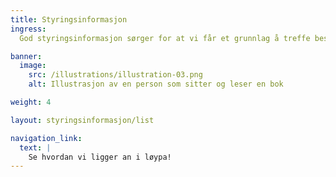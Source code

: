 ```yaml
---
title: Styringsinformasjon
ingress: 
  God styringsinformasjon sørger for at vi får et grunnlag å treffe beslutninger på -at vi kan ta informerte valg, trekker i samme retning og når målene på en effektiv måte. Målrettet resultatoppfølging forutsetter at vi kjenner tilstanden til avdelingen, og følger opp ved å gjøre tiltak/forbedringer som er nødvendige. Nedenfor finnes status, statistikk og rapporteringer fra avdelingen.

banner:
  image:
    src: /illustrations/illustration-03.png
    alt: Illustrasjon av en person som sitter og leser en bok

weight: 4

layout: styringsinformasjon/list

navigation_link:
  text: |
    Se hvordan vi ligger an i løypa!
---
```


